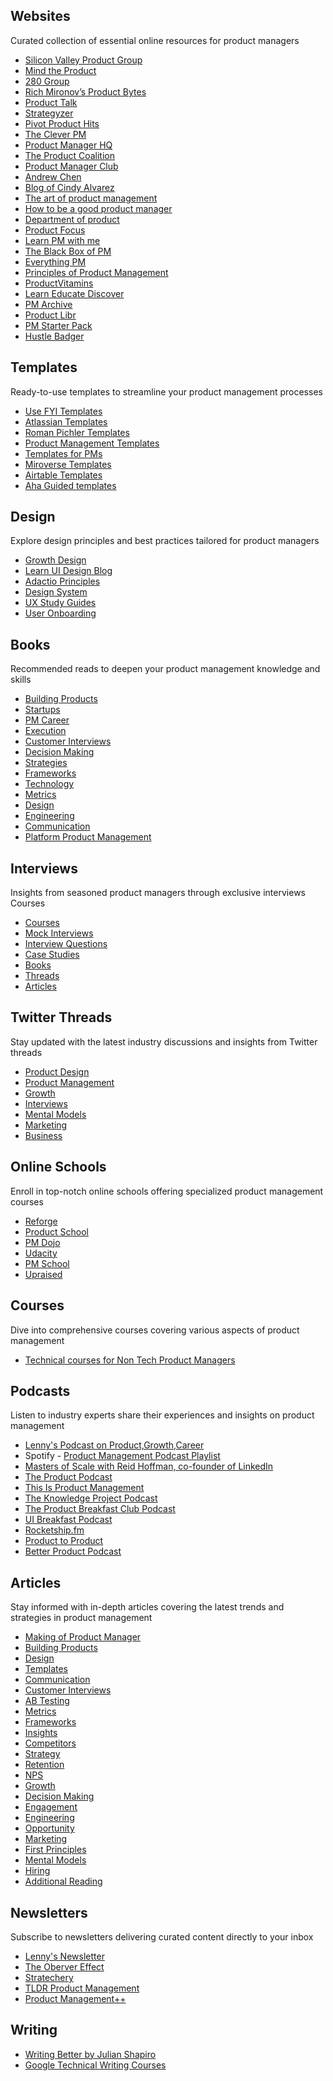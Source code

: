 
## Websites
Curated collection of essential online resources for product managers
* [Silicon Valley Product Group](https://svpg.com/)
* [Mind the Product](https://www.mindtheproduct.com/)
* [280 Group](https://280group.com/)
* [Rich Mironov’s Product Bytes](https://www.mironov.com/)
* [Product Talk](https://www.producttalk.org/)
* [Strategyzer](http://blog.strategyzer.com/)
* [Pivot Product Hits](https://pivotservices.curated.co/)
* [The Clever PM](http://www.cleverpm.com/)
* [Product Manager HQ](https://producthq.org/)
* [The Product Coalition](https://productcoalition.com/)
* [Product Manager Club](http://www.productmanagerclub.com/)
* [Andrew Chen](http://andrewchen.co/)
* [Blog of Cindy Alvarez](https://www.cindyalvarez.com/)
* [The art of product management](https://pmblog.quora.com)
* [How to be a good product manager](https://www.goodproductmanager.com/)
* [Department of product](https://www.departmentofproduct.com/)
* [Product Focus](https://www.productfocus.com/blog/)
* [Learn PM with me](https://www.learnpmwith.me)
* [The Black Box of PM](https://blackboxofpm.com/)
* [Everything PM](http://everything.pm/)
* [Principles of Product Management](https://www.principles.pm/)
* [ProductVitamins](https://productvitamins.io/)
* [Learn Educate Discover](https://www.learneducatediscover.com/)
* [PM Archive](https://fictivekin.github.io/pmarchive-jekyll/)
* [Product Libr](https://www.productmanager.co.in/)
* [PM Starter Pack](https://pmstarterpack.com/)
* [Hustle Badger](https://www.hustlebadger.com/)

## Templates 
Ready-to-use templates to streamline your product management processes
* [Use FYI Templates](https://usefyi.com/templates/product-management-templates/)
* [Atlassian Templates](https://www.atlassian.com/software/confluence/templates/categories/product-management)
* [Roman Pichler Templates](https://www.romanpichler.com/tools/)
* [Product Management Templates](https://productschool.com/resources/templates)
* [Templates for PMs](https://coda.io/gallery/product)
* [Miroverse Templates](https://miro.com/miroverse/product-management/)
* [Airtable Templates](https://www.airtable.com/templates/product-design-and-ux)
* [Aha Guided templates](https://www.aha.io/roadmapping/guide/product-templates)



## Design
Explore design principles and best practices tailored for product managers
* [Growth Design](https://growth.design)
* [Learn UI Design Blog](https://learnui.design/blog/)
* [Adactio Principles](https://principles.adactio.com/)
* [Design System](https://thedesignsystem.guide/)
* [UX Study Guides](https://www.nngroup.com/topic/study-guide/)
* [User Onboarding](https://www.useronboard.com/)

## Books
Recommended reads to deepen your product management knowledge and skills
* [Building Products](/books#building-products)
* [Startups](/books#startups)
* [PM Career](/books#pm-career)
* [Execution](/books#execution)
* [Customer Interviews](/books#customer-interviews)
* [Decision Making](/books#decision-making)
* [Strategies](/books#strategies)
* [Frameworks](/books#frameworks)
* [Technology](/books#technology)
* [Metrics](/books#metrics)
* [Design](/books#design)
* [Engineering](/books#engineering)
* [Communication](/books#communication)
* [Platform Product Management](/books#platform-product-management)

## Interviews
Insights from seasoned product managers through exclusive interviews
Courses
* [Courses](/interviews#courses)
* [Mock Interviews](/interviews#mock-interviews)
* [Interview Questions](/interviews#interview-questions)
* [Case Studies](/interviews#case-studies)
* [Books](/interviews#books)
* [Threads](/interviews#threads)
* [Articles](/interviews#articles)

## Twitter Threads
Stay updated with the latest industry discussions and insights from Twitter threads
* [Product Design](/threads#product-design)
* [Product Management](/threads#product-management)
* [Growth](/threads#growth)
* [Interviews](/threads#interviews)
* [Mental Models](/threads#mental-models)
* [Marketing](/threads#marketing)
* [Business](/threads#business)

## Online Schools 
Enroll in top-notch online schools offering specialized product management courses
* [Reforge](https://www.reforge.com/)
* [Product School](https://www.productschool.com)
* [PM Dojo](https://www.pmdojo.me/)
* [Udacity](https://www.udacity.com/course/product-manager-nanodegree--nd036)
* [PM School](https://pmschool.io)
* [Upraised](https://www.upraised.co/)

## Courses
Dive into comprehensive courses covering various aspects of product management
* [Technical courses for Non Tech Product Managers](https://nondevelopers.co/)

## Podcasts
Listen to industry experts share their experiences and insights on product management
* [Lenny's Podcast on Product,Growth,Career](https://www.lennysnewsletter.com/podcast)
* Spotify - [Product Management Podcast Playlist](https://open.spotify.com/playlist/2Th6yrQE0HG30Q9jxHhohq?si=50a0f262822d4ab0)
* [Masters of Scale with Reid Hoffman, co-founder of LinkedIn](https://mastersofscale.com/)
* [The Product Podcast](https://www.productschool.com/product-podcast/)
* [This Is Product Management](https://www.thisisproductmanagement.com/)
* [The Knowledge Project Podcast](https://fs.blog/knowledge-project/)
* [The Product Breakfast Club Podcast](https://www.productbreakfastclub.com/)
* [UI Breakfast Podcast](https://uibreakfast.com/category/podcast/)
* [Rocketship.fm](https://rocketship.fm/)
* [Product to Product](https://roadmunk.com/product-to-product-podcast)
* [Better Product Podcast](https://betterproduct.community/podcasts/)

## Articles
Stay informed with in-depth articles covering the latest trends and strategies in product management
* [Making of Product Manager](/articles#making-of-product-manager)
* [Building Products](/articles#building-products)
* [Design](/articles#design)
* [Templates](/articles#templates)
* [Communication](/articles#communication)
* [Customer Interviews](/articles#customer-interviews)
* [AB Testing](/articles#ab-testing)
* [Metrics](/articles#metrics)
* [Frameworks](/articles#frameworks)
* [Insights](/articles#insights)
* [Competitors](/articles#competitors)
* [Strategy](/articles#strategy)
* [Retention](/articles#retention)
* [NPS](/articles#nps)
* [Growth](/articles#growth)
* [Decision Making](/articles#decision-making)
* [Engagement](/articles#engagement)
* [Engineering](/articles#engineering)
* [Opportunity](/articles#opportunity)
* [Marketing](/articles#marketing)
* [First Principles](/articles#first-principles)
* [Mental Models](/articles#mental-models)
* [Hiring](/articles#hiring)
* [Additional Reading](/articles#additional-reading)

## Newsletters
Subscribe to newsletters delivering curated content directly to your inbox
* [Lenny's Newsletter](https://www.lennysnewsletter.com/)
* [The Oberver Effect](https://www.theobservereffect.org/)
* [Stratechery](https://stratechery.com/)
* [TLDR Product Management](https://tldr.tech/product)
* [Product Management++](https://turnaround.substack.com/p/product-management-)

## Writing
* [Writing Better by Julian Shapiro](https://www.julian.com/guide/write/intro)
* [Google Technical Writing Courses](https://developers.google.com/tech-writing)
